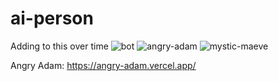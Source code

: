 # ai-person

Adding to this over time
![bot](https://github.com/vdutts7/ai-person/assets/63992417/c25697b8-3f2e-4063-b9cd-a726a0b77b9f)
![angry-adam](https://github.com/vdutts7/ai-person/assets/63992417/817acb6a-3cfc-45a9-a41e-b34358c23780)
![mystic-maeve](https://github.com/vdutts7/ai-person/assets/63992417/b1a4e9ae-f1fe-4ae4-afca-f756ac7a55d6)


Angry Adam: https://angry-adam.vercel.app/ 
